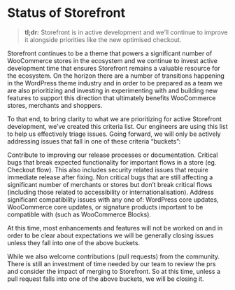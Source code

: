 # Status of Storefront

> **tl;dr:** Storefront is in active development and we’ll continue to improve it alongside priorities like the new optimised checkout.

Storefront continues to be a theme that powers a significant number of WooCommerce stores in the ecosystem and we continue to invest active development time that ensures Storefront remains a valuable resource for the ecosystem. On the horizon there are a number of transitions happening in the WordPress theme industry and in order to be prepared as a team we are also prioritizing and investing in experimenting with and building new features to support this direction that ultimately benefits WooCommerce stores, merchants and shoppers.

To that end, to bring clarity to what we are prioritizing for active Storefront development, we’ve created this criteria list. Our engineers are using this list to help us effectively triage issues. Going forward, we will only be actively addressing issues that fall in one of these criteria “buckets”:

Contribute to improving our release processes or documentation.
Critical bugs that break expected functionality for important flows in a store (eg. Checkout flow). This also includes security related issues that require immediate release after fixing.
Non critical  bugs that are still affecting a significant number of merchants or stores but don’t break critical flows (including those related to accessibility or internationalisation). 
Address significant compatibility issues with any one of: WordPress core updates, WooCommerce core updates, or signature products important to be compatible with (such as WooCommerce Blocks).

At this time, most enhancements and features will not be worked on and in order to be clear about expectations we will be generally closing issues unless they fall into one of the above buckets.

While we also welcome contributions (pull requests) from the community. There is still an investment of time needed by our team to review the prs and consider the impact of merging to Storefront. So at this time, unless a pull request falls into one of the above buckets, we will be closing it. 
